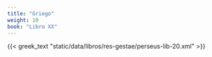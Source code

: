 ```yaml
---
title: "Griego"
weight: 10
book: "Libro XX"
---
```

{{< greek_text "static/data/libros/res-gestae/perseus-lib-20.xml" >}}